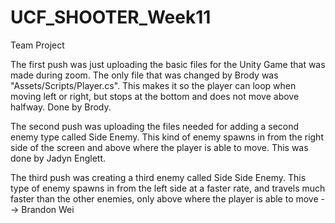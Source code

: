 # UCF_SHOOTER_Week11
Team Project

The first push was just uploading the basic files for the Unity Game that was made during zoom.
The only file that was changed by Brody was "Assets/Scripts/Player.cs". This makes it so the player can loop when moving left or right, but stops at the bottom and does not move above halfway. Done by Brody.

The second push was uploading the files needed for adding a second enemy type called Side Enemy. This kind of enemy spawns in from the right side of the screen and above where the player is able to move. This was done by Jadyn Englett.

The third push was creating a third enemy called Side Side Enemy. This type of enemy spawns in from the left side at a faster rate, and travels much faster than the other enemies, only above where the player is able to move --> Brandon Wei
